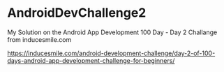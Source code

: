 # AndroidDevChallenge2
My Solution on the Android App Development 100 Day - Day 2 Challange from inducesmile.com

https://inducesmile.com/android-development-challenge/day-2-of-100-days-android-app-development-challenge-for-beginners/
